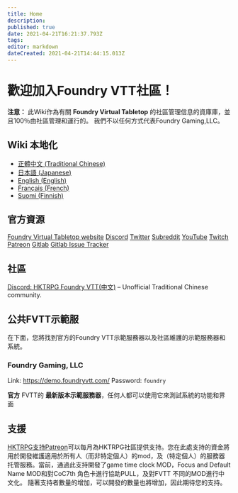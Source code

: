 ```yaml
---
title: Home
description: 
published: true
date: 2021-04-21T16:21:37.793Z
tags: 
editor: markdown
dateCreated: 2021-04-21T14:44:15.013Z
---
```


# 歡迎加入Foundry VTT社區！

**注意：** 此Wiki作為有關 **Foundry Virtual Tabletop** 的社區管理信息的資庫庫，並且100％由社區管理和運行的。 我們不以任何方式代表Foundry Gaming,LLC。
## Wiki 本地化
- [正體中文 (Traditional Chinese)](https://foundryvtt.wiki/zh-hant/home)
- [日本語 (Japanese)](https://foundryvtt.wiki/ja/home)
- [English (English)](https://foundryvtt.wiki/en/home)
- [Français (French)](https://foundryvtt.wiki/fr/home)
- [Suomi (Finnish)](https://foundryvtt.wiki/fi/home)

## 官方資源
<i class="fas fa-dice-d20"></i> [Foundry Virtual Tabletop website](http://foundryvtt.com)
<i class="fab fa-discord"></i> [Discord](https://discordapp.com/invite/DDBZUDf)
<i class="fab fa-twitter"></i> [Twitter](https://twitter.com/FoundryVTT)
<i class="fab fa-reddit"></i> [Subreddit](https://www.reddit.com/r/FoundryVTT/)
<i class="fab fa-youtube"></i> [YouTube](https://www.youtube.com/c/FoundryNet)
<i class="fab fa-twitch"></i> [Twitch](https://www.twitch.tv/foundryvtt)
<i class="fab fa-patreon"></i> [Patreon](https://www.patreon.com/foundryvtt/overview)
<i class="fab fa-gitlab"></i> [Gitlab](https://gitlab.com/foundrynet)
<i class="fab fa-gitlab"></i> [Gitlab Issue Tracker](https://gitlab.com/foundrynet/foundryvtt/-/boards?milestone_title=No+Milestone&)

## 社區
<i class="fab fa-discord"></i> [Discord: HKTRPG Foundry VTT(中文)](https://discord.gg/vx4kcm7) – Unofficial Traditional Chinese community.


## 公共FVTT示範服
在下面，您將找到官方的Foundry VTT示範服務器以及社區維護的示範服務器和系統。
### Foundry Gaming, LLC
Link: https://demo.foundryvtt.com/
Password: `foundry`

**官方** FVTT的 **最新版本示範服務器**，任何人都可以使用它來測試系統的功能和界面


## 支援
<i class="fab fa-patreon"></i> [HKTRPG支持Patreon](https://www.patreon.com/HKTRPG)可以每月為HKTRPG社區提供支持。您在此處支持的資金將用於開發維護適用於所有人（而非特定個人）的mod，及（特定個人）的服務器托管服務。當前，通過此支持開發了game time clock MOD，Focus and Default Name MOD和對CoC7th 角色卡進行協助PULL，及對FVTT 不同的MOD進行中文化。
隨著支持者數量的增加，可以開發的數量也將增加，因此期待您的支持。
